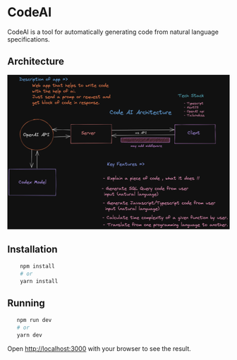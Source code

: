# CodeAI

CodeAI is a tool for automatically generating code from natural language specifications. 

## Architecture
![Architecture image](./public/img/codeai.png)
## Installation


```bash
    npm install
    # or
    yarn install
```
## Running
    
 ```bash 
    npm run dev
    # or
    yarn dev
```


Open [http://localhost:3000](http://localhost:3000) with your browser to see the result.
